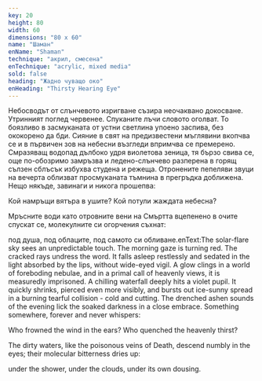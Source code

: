 ```yaml
---
key: 20
height: 80
width: 60
dimensions: "80 x 60"
name: "Шаман"
enName: "Shaman"
technique: "акрил, смесена"
enTechnique: "acrylic, mixed media"
sold: false
heading: "Жадно чуващо око"
enHeading: "Thirsty Hearing Eye"
---
```

Небосводът от слънчевото изригване съзира неочаквано докосване. Утринният поглед червенее. Cпуканите лъчи словото оголват. То боязливо в засмуканата от устни светлина упоено заспива, без ококорено да бди. Сияние в свят на предизвестени мъглявини вкопчва се и в първичен зов на небесни възгледи впримчва се премерено. Смразяващ водопад дълбоко удря виолетова зеница, тя бързо свива се, още по-обозримо замръзва и ледено-слънчево разперена в горящ сълзен сблъсък избухва студена и режеща. Отронените пепеляви звуци на вечерта облизват просмуканата тъмнина в прегръдка доближена. Нещо някъде, завинаги и никога прошепва: 

Кой намръщи вятъра в ушите? Кой потули жаждата небесна?

Мръсните води като отровните вени на Смъртта вцепенено в очите спускат се, молекулните си огорчения съхнат:

под душа, под облаците, под самото си обливане.enText:The solar-flare sky sees an unpredictable touch. The morning gaze is turning red. The cracked rays undress the word. It falls asleep restlessly and sedated in the light absorbed by the lips, without wide-eyed vigil. A glow clings in a world of foreboding nebulae, and in a primal call of heavenly views, it is measuredly imprisoned. A chilling waterfall deeply hits a violet pupil. It quickly shrinks, pierced even more visibly, and bursts out ice-sunny spread in a burning tearful collision - cold and cutting. The drenched ashen sounds of the evening lick the soaked darkness in a close embrace. Something somewhere, forever and never whispers:

Who frowned the wind in the ears? Who quenched the heavenly thirst?

The dirty waters, like the poisonous veins of Death, descend numbly in the eyes; their molecular bitterness dries up:

under the shower, under the clouds, under its own dousing.
